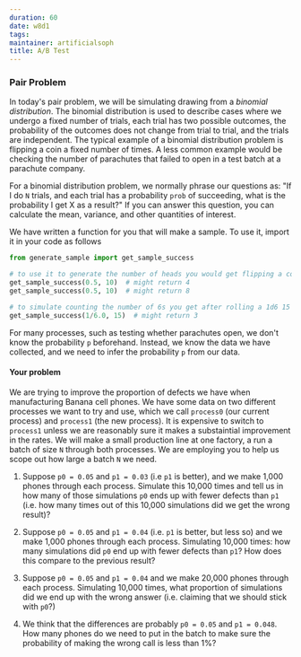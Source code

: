 ```yaml
---
duration: 60
date: w8d1
tags:
maintainer: artificialsoph
title: A/B Test
---
```


### Pair Problem

In today's pair problem, we will be simulating drawing from a  _binomial distribution_. The binomial distribution is used to describe cases where we undergo a fixed number of trials, each trial has two possible outcomes, the probability of the outcomes does not change from trial to trial, and the trials are independent. The typical example of a binomial distribution problem is flipping a coin a fixed number of times. A less common example would be checking the number of parachutes that failed to open in a test batch at a parachute company.

For a binomial distribution problem, we normally phrase our questions as:
"If I do `N` trials, and each trial has a probability `prob` of succeeding, what is the probability I get X as a result?"
If you can answer this question, you can calculate the mean, variance, and other quantities of interest.

We have written a function for you that will make a sample. To use it, import it in your code as follows
```python
from generate_sample import get_sample_success

# to use it to generate the number of heads you would get flipping a coin 10 times
get_sample_success(0.5, 10)  # might return 4
get_sample_success(0.5, 10)  # might return 8

# to simulate counting the number of 6s you get after rolling a 1d6 15 times
get_sample_success(1/6.0, 15)  # might return 3
```

For many processes, such as testing whether parachutes open, we don't know the probability `p` beforehand. Instead, we know the data we have collected, and we need to infer the probability `p` from our data.

#### Your problem

We are trying to improve the proportion of defects we have when manufacturing Banana cell phones. We have some data on two different processes we want to try and use, which we call `process0` (our current process) and `process1` (the new process). It is expensive to switch to `process1` unless we are reasonably sure it makes a substaintial improvement in the rates. We will make a small production line at one factory, a run a batch of size `N` through both processes. We are employing you to help us scope out how large a batch `N` we need.

1) Suppose `p0 = 0.05` and `p1 = 0.03` (i.e `p1` is better), and we make 1,000 phones through each process. Simulate this 10,000 times and tell us in how many of those simulations `p0` ends up with fewer defects than `p1` (i.e. how many times out of this 10,000 simulations did we get the wrong result)?

2) Suppose `p0 = 0.05` and `p1 = 0.04` (i.e. `p1` is better, but less so) and we make 1,000 phones through each process. Simulating 10,000 times: how many simulations did `p0` end up with fewer defects than `p1`? How does this compare to the previous result?

3) Suppose `p0 = 0.05` and `p1 = 0.04` and we make 20,000 phones through each process. Simulating 10,000 times, what proportion of simulations did we end up with the wrong answer (i.e. claiming that we should stick with `p0`?)

4) We think that the differences are probably `p0 = 0.05` and `p1 = 0.048`. How many phones do we need to put in the batch to make sure the probability of making the wrong call is less than 1%?

